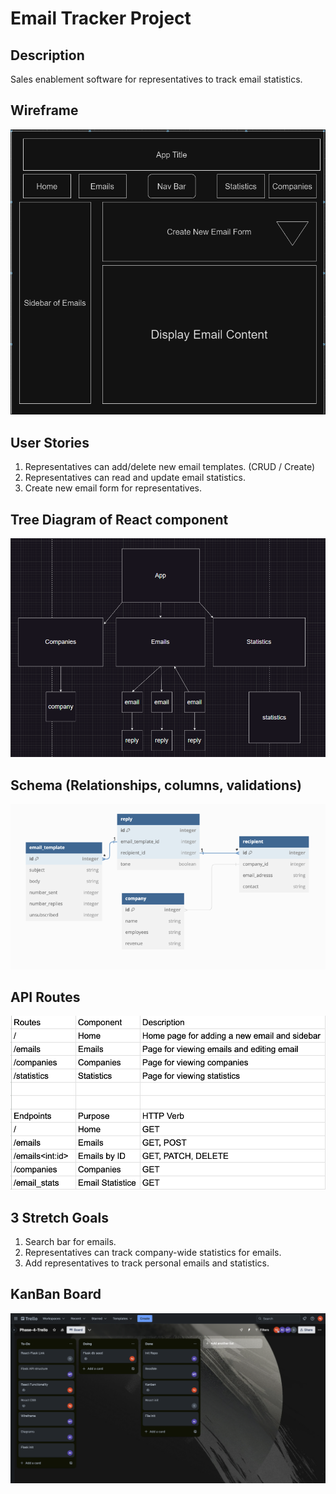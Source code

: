# Email Tracker Project

## Description

Sales enablement software for representatives to track email statistics.

## Wireframe

![TrackerWireFrame](<pictures/drawio for tracker.png>)

## User Stories

1. Representatives can add/delete new email templates. (CRUD / Create)
2. Representatives can read and update email statistics.
3. Create new email form for representatives.

## Tree Diagram of React component

![Tree](pictures/componenttree.png)

## Schema (Relationships, columns, validations)

![Schema](pictures/image.png)

## API Routes

![APIRoutes](pictures/routes.png)

## 3 Stretch Goals

1. Search bar for emails.
2. Representatives can track company-wide statistics for emails.
3. Add representatives to track personal emails and statistics.

## KanBan Board

![KanBan](pictures/kanban.png)
